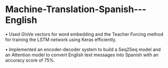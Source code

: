# Machine-Translation-Spanish---English

•	Used GloVe vectors for word embedding and the Teacher Forcing method for training the LSTM network using Keras efficiently. 

•	Implemented an encoder-decoder system to build a Seq2Seq model and an Attention model to convert English text messages into Spanish with an accuracy score of 75%.
